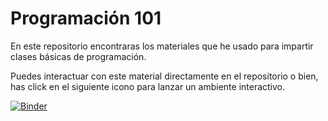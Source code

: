 # Programación 101

En este repositorio encontraras los materiales que he usado para impartir clases básicas de programación.

Puedes interactuar con este material directamente en el repositorio o bien, has click en el siguiente icono para lanzar un ambiente interactivo.

[![Binder](https://mybinder.org/badge_logo.svg)](https://mybinder.org/v2/gh/Je12emy/python-tutorials/jupyter)
